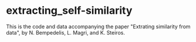 # extracting_self-similarity

This is the code and data accompanying the paper "Extrating similarity from data", by N. Bempedelis, L. Magri, and K. Steiros.
